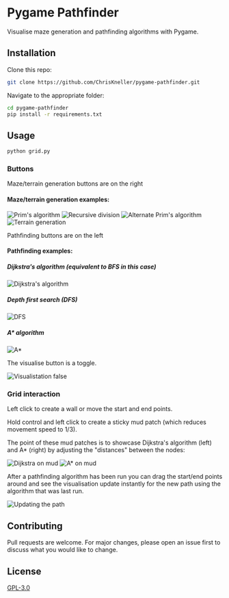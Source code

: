 # Pygame Pathfinder

Visualise maze generation and pathfinding algorithms with Pygame.

## Installation

Clone this repo:

```bash
git clone https://github.com/ChrisKneller/pygame-pathfinder.git
```

Navigate to the appropriate folder:

```bash
cd pygame-pathfinder
pip install -r requirements.txt
```

## Usage

```bash
python grid.py
```

### Buttons

Maze/terrain generation buttons are on the right

#### Maze/terrain generation examples:

![Prim's algorithm](gifs/prim-generation.gif) 
![Recursive division](gifs/recursive-division-generation.gif)
![Alternate Prim's algorithm](gifs/alternate-prim-generation.gif)
![Terrain generation](gifs/terrain-generation.gif)

Pathfinding buttons are on the left

#### Pathfinding examples:

##### Dijkstra's algorithm (equivalent to BFS in this case)

![Dijkstra's algorithm](gifs/dijkstra-on-prim.gif) 

##### Depth first search (DFS)

![DFS](gifs/dfs-on-prim.gif) 

##### A* algorithm

![A*](gifs/astar-on-prim.gif)

The visualise button is a toggle.

![Visualistation false](gifs/visualise-false.gif)

### Grid interaction

Left click to create a wall or move the start and end points.

Hold control and left click to create a sticky mud patch (which reduces movement speed to 1/3).

The point of these mud patches is to showcase Dijkstra's algorithm (left) and A* (right) by adjusting the "distances" between the nodes:

![Dijkstra on mud](gifs/dijkstra-on-mud.gif)
![A* on mud](gifs/astar-on-mud.gif)

After a pathfinding algorithm has been run you can drag the start/end points around and see the visualisation update instantly for the new path using the algorithm that was last run.

![Updating the path](gifs/path-updating.gif)

## Contributing
Pull requests are welcome. For major changes, please open an issue first to discuss what you would like to change.

## License
[GPL-3.0](https://github.com/ChrisKneller/pygame-pathfinder/blob/master/LICENSE)